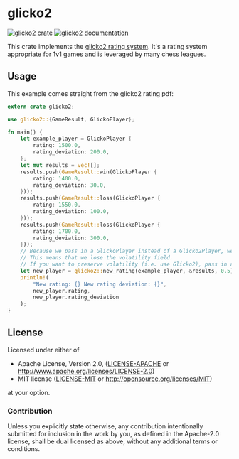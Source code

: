 # glicko2
[![glicko2 crate](https://img.shields.io/crates/v/glicko2.svg)](https://crates.io/crates/glicko2)
[![glicko2 documentation](https://docs.rs/glicko2/badge.svg)](https://docs.rs/glicko2)

This crate implements the [glicko2 rating system](http://www.glicko.net/glicko/glicko2.pdf). It's a rating system appropriate for 1v1 games and is leveraged by many chess leagues.
## Usage

This example comes straight from the glicko2 rating pdf:

```rust
extern crate glicko2;

use glicko2::{GameResult, GlickoPlayer};

fn main() {
    let example_player = GlickoPlayer {
        rating: 1500.0,
        rating_deviation: 200.0,
    };
    let mut results = vec![];
    results.push(GameResult::win(GlickoPlayer {
        rating: 1400.0,
        rating_deviation: 30.0,
    }));
    results.push(GameResult::loss(GlickoPlayer {
        rating: 1550.0,
        rating_deviation: 100.0,
    }));
    results.push(GameResult::loss(GlickoPlayer {
        rating: 1700.0,
        rating_deviation: 300.0,
    }));
    // Because we pass in a GlickoPlayer instead of a Glicko2Player, we get a GlickoPlayer back.
    // This means that we lose the volatility field.
    // If you want to preserve volatility (i.e. use Glicko2), pass in a Glicko2Player instead.
    let new_player = glicko2::new_rating(example_player, &results, 0.5);
    println!(
        "New rating: {} New rating deviation: {}",
        new_player.rating,
        new_player.rating_deviation
    );
}
```

## License

Licensed under either of

 * Apache License, Version 2.0, ([LICENSE-APACHE](LICENSE-APACHE) or http://www.apache.org/licenses/LICENSE-2.0)
 * MIT license ([LICENSE-MIT](LICENSE-MIT) or http://opensource.org/licenses/MIT)

at your option.

### Contribution

Unless you explicitly state otherwise, any contribution intentionally submitted
for inclusion in the work by you, as defined in the Apache-2.0 license, shall be dual licensed as above, without any
additional terms or conditions.
